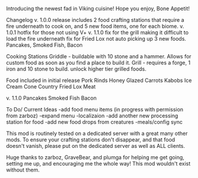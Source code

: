 Introducing the newest fad in Viking cuisine! Hope you enjoy, Bone Appetit!

Changelog
v. 1.0.0 	release includes 2 food crafting stations that require a fire underneath to cook on, and 5 new food items, one for each biome.
v. 1.0.1 	hotfix for those not using V+
v. 1.1.0 	fix for the grill making it difficult to load the fire underneath
			fix for Fried Lox not auto picking up
			3 new foods. Pancakes, Smoked Fish, Bacon


Cooking Stations
Griddle  - buildable with 10 stone and a hammer. Allows for custom food as soon as you find a place to build it.
Grill       - requires a forge, 1 iron and 10 stone to build. unlock higher tier grilled foods.

Food included in initial release
Pork Rinds
Honey Glazed Carrots
Kabobs
Ice Cream Cone
Country Fried Lox Meat

v. 1.1.0
Pancakes
Smoked Fish
Bacon


To Do/ Current Ideas
-add food menu items (in progress with permission from zarboz)
-expand menu
-localizaion
-add another new processing station for food
-add new food drops from creatures
-meals/config sync

This mod is routinely tested on a dedicated server with a great many other mods. To ensure your crafting stations don't disappear, and that food doesn't vanish, please put on the dedicated server as well as ALL clients.


Huge thanks to zarboz, GraveBear, and plumga for helping me get going, setting me up, and encouraging me the whole way! This mod wouldn't exist without them.